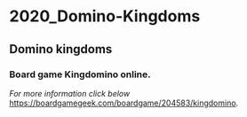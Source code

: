# 2020_Domino-Kingdoms
## Domino kingdoms
### Board game Kingdomino online.
_For more information click below_
https://boardgamegeek.com/boardgame/204583/kingdomino.
